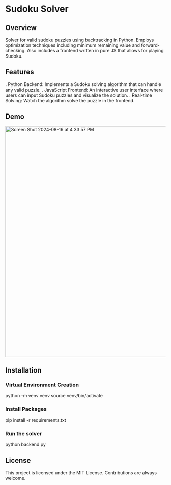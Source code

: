 # Sudoku Solver

## Overview
Solver for valid sudoku puzzles using backtracking in Python. Employs optimization techniques including minimum remaining value and forward-checking. Also includes a frontend written in pure JS that allows for playing Sudoku. 

## Features
. Python Backend: Implements a Sudoku solving algorithm that can handle any valid puzzle.
. JavaScript Frontend: An interactive user interface where users can input Sudoku puzzles and visualize the solution.
. Real-time Solving: Watch the algorithm solve the puzzle in the frontend.

## Demo
<img width="726" alt="Screen Shot 2024-08-16 at 4 33 57 PM" src="https://github.com/user-attachments/assets/4ab639c0-8ed8-44e2-8099-6134370806b5">

## Installation

### Virtual Environment Creation
python -m venv venv
source venv/bin/activate  

### Install Packages
pip install -r requirements.txt

### Run the solver
python backend.py

## License
This project is licensed under the MIT License. Contributions are always welcome. 
